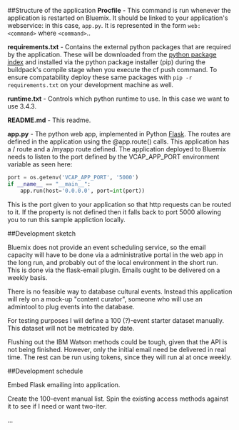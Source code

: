 ##Structure of the application
**Procfile** - This command is run whenever the application is restarted on Bluemix. It should be linked to your application's webservice: in this case, `app.py`. It is represented in the form `web: <command>` where `<command>`..

**requirements.txt** - Contains the external python packages that are required by the application. These will be downloaded from the [python package index](https://pypi.python.org/pypi/) and installed via the python package installer (pip) during the buildpack's compile stage when you execute the cf push command. To ensure compatability deploy these same packages with `pip -r requirements.txt` on your development machine as well.

**runtime.txt** - Controls which python runtime to use. In this case we want to use 3.4.3. 

**README.md** - This readme.

**app.py** - The python web app, implemented in Python [Flask](http://flask.pocoo.org/). The routes are defined in the application using the @app.route() calls. This application has a / route and a /myapp route defined. The application deployed to Bluemix needs to listen to the port defined by the VCAP_APP_PORT environment variable as seen here:
```python
port = os.getenv('VCAP_APP_PORT', '5000')
if __name__ == "__main__":
    app.run(host='0.0.0.0', port=int(port))
```

This is the port given to your application so that http requests can be routed to it. If the property is not defined then it falls back to port 5000 allowing you to run this sample appliction locally.

##Development sketch

Bluemix does not provide an event scheduling service, so the email capacity will have to be done via a administrative portal in the web app in the long run, and probably out of the local environment in the short run. This is done via the flask-email plugin. Emails ought to be delivered on a weekly basis.

There is no feasible way to database cultural events. Instead this application will rely on a mock-up "content curator", someone who will use an admintool to plug events into the database.

For testing purposes I will define a 100 (?)-event starter dataset manually. This dataset will not be metricated by date.

Flushing out the IBM Watson methods could be tough, given that the API is not being finished. However, only the initial email need be delivered in real time. The rest can be run using tokens, since they will run al at once weekly.

##Development schedule

Embed Flask emailing into application.

Create the 100-event manual list. Spin the existing access methods against it to see if I need or want two-iter.

...